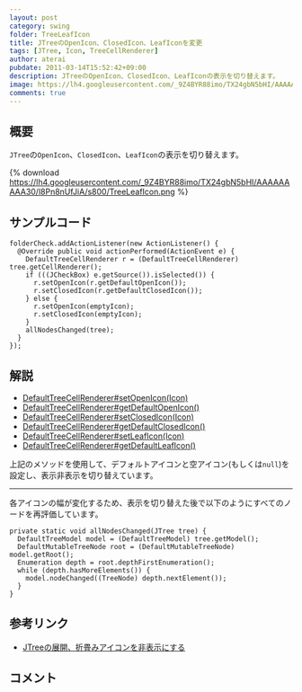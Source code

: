 ```yaml
---
layout: post
category: swing
folder: TreeLeafIcon
title: JTreeのOpenIcon、ClosedIcon、LeafIconを変更
tags: [JTree, Icon, TreeCellRenderer]
author: aterai
pubdate: 2011-03-14T15:52:42+09:00
description: JTreeのOpenIcon、ClosedIcon、LeafIconの表示を切り替えます。
image: https://lh4.googleusercontent.com/_9Z4BYR88imo/TX24gbN5bHI/AAAAAAAAA30/l8Pn8nUfJiA/s800/TreeLeafIcon.png
comments: true
---
```

## 概要
`JTree`の`OpenIcon`、`ClosedIcon`、`LeafIcon`の表示を切り替えます。

{% download https://lh4.googleusercontent.com/_9Z4BYR88imo/TX24gbN5bHI/AAAAAAAAA30/l8Pn8nUfJiA/s800/TreeLeafIcon.png %}

## サンプルコード
<pre class="prettyprint"><code>folderCheck.addActionListener(new ActionListener() {
  @Override public void actionPerformed(ActionEvent e) {
    DefaultTreeCellRenderer r = (DefaultTreeCellRenderer) tree.getCellRenderer();
    if (((JCheckBox) e.getSource()).isSelected()) {
      r.setOpenIcon(r.getDefaultOpenIcon());
      r.setClosedIcon(r.getDefaultClosedIcon());
    } else {
      r.setOpenIcon(emptyIcon);
      r.setClosedIcon(emptyIcon);
    }
    allNodesChanged(tree);
  }
});
</code></pre>

## 解説
- [DefaultTreeCellRenderer#setOpenIcon(Icon)](https://docs.oracle.com/javase/jp/8/docs/api/javax/swing/tree/DefaultTreeCellRenderer.html#setOpenIcon-javax.swing.Icon-)
- [DefaultTreeCellRenderer#getDefaultOpenIcon()](https://docs.oracle.com/javase/jp/8/docs/api/javax/swing/tree/DefaultTreeCellRenderer.html#getDefaultOpenIcon--)
- [DefaultTreeCellRenderer#setClosedIcon(Icon)](https://docs.oracle.com/javase/jp/8/docs/api/javax/swing/tree/DefaultTreeCellRenderer.html#setClosedIcon-javax.swing.Icon-)
- [DefaultTreeCellRenderer#getDefaultClosedIcon()](https://docs.oracle.com/javase/jp/8/docs/api/javax/swing/tree/DefaultTreeCellRenderer.html#getDefaultClosedIcon--)
- [DefaultTreeCellRenderer#setLeafIcon(Icon)](https://docs.oracle.com/javase/jp/8/docs/api/javax/swing/tree/DefaultTreeCellRenderer.html#setLeafIcon-javax.swing.Icon-)
- [DefaultTreeCellRenderer#getDefaultLeafIcon()](https://docs.oracle.com/javase/jp/8/docs/api/javax/swing/tree/DefaultTreeCellRenderer.html#getDefaultLeafIcon--)

<!-- dummy comment line for breaking list -->

上記のメソッドを使用して、デフォルトアイコンと空アイコン(もしくは`null`)を設定し、表示非表示を切り替えています。

- - - -
各アイコンの幅が変化するため、表示を切り替えた後で以下のようにすべてのノードを再評価しています。

<pre class="prettyprint"><code>private static void allNodesChanged(JTree tree) {
  DefaultTreeModel model = (DefaultTreeModel) tree.getModel();
  DefaultMutableTreeNode root = (DefaultMutableTreeNode) model.getRoot();
  Enumeration depth = root.depthFirstEnumeration();
  while (depth.hasMoreElements()) {
    model.nodeChanged((TreeNode) depth.nextElement());
  }
}
</code></pre>

## 参考リンク
- [JTreeの展開、折畳みアイコンを非表示にする](https://ateraimemo.com/Swing/TreeExpandedIcon.html)

<!-- dummy comment line for breaking list -->

## コメント
